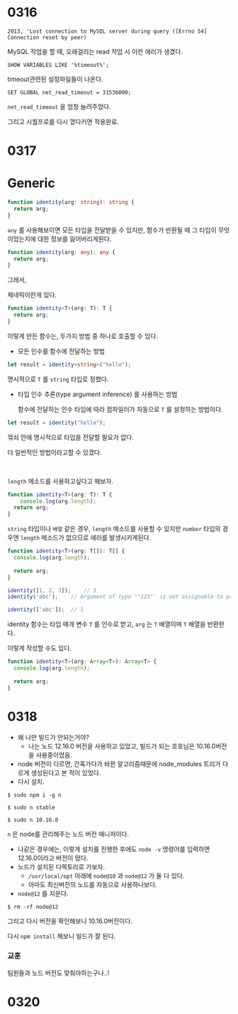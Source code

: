 # 0316

```
2013, 'Lost connection to MySQL server during query ([Errno 54] Connection reset by peer)
```

MySQL 작업을 할 때, 오래걸리는 read 작업 시 이런 에러가 생겼다.

```
SHOW VARIABLES LIKE '%timeout%';
```

timeout관련된 설정파일들이 나온다.

```
SET GLOBAL net_read_timeout = 31536000;
```

`net_read_timeout` 을 엄청 늘려주었다.

그리고 시퀄프로를 다시 껐다키면 적용완료.



# 0317



# Generic

```typescript
function identity(arg: string): string {
  return arg;
}
```

`any` 를 사용해보이면 모든 타입을 전달받을 수 있지만, 함수가 반환될 때 그 타입이 무엇이었는지에 대한 정보를 잃어버리게된다.

```typescript
function identity(arg: any): any {
  return arg;
}
```

그래서,

제네릭이란게 있다.

```typescript
function identity<T>(arg: T): T {
  return arg;
}
```

이렇게 만든 함수는, 두가지 방법 중 하나로 호출할 수 있다.

- 모든 인수를 함수에 전달하는 방법

```typescript
let result = identity<string>("hello");
```

명시적으로 `T` 를 `string` 타입로 정했다.

- 타입 인수 추론(type argument inference) 를 사용하는 방법

  함수에 전달하는 인수 타입에 따라 컴파일러가 자동으로 `T` 를 설정하는 방법이다.

```typescript
let result = identity("hello");
```

꺾쇠 안에 명시적으로 타입을 전달할 필요가 없다.

더 일반적인 방법이라고할 수 있겠다.

<br>

`length` 메소드를 사용하고싶다고 해보자.

```typescript
function identity<T>(arg: T): T {
	console.log(arg.length);
  return arg;
}
```

`string` 타입이나 `배열` 같은 경우, `length` 메소드를 사용할 수 있지만 `number` 타입의 경우엔 `length` 메소드가 없으므로 에러를 발생시키게된다.

```typescript
function identity<T>(arg: T[]): T[] {
  console.log(arg.length);
  
  return arg;
}

identity([1, 2, 3]);	// 3
identity('abc');	// Argument of type '"123"' is not assignable to parameter of type 'unknown[]'.

identity(['abc']);	// 1
```

identity 함수는 타입 매개 변수 `T` 를 인수로 받고, `arg` 는 `T` 배열이며 `T` 배열을 반환한다.

이렇게 작성할 수도 있다.

```typescript
function identity<T>(arg: Array<T>): Array<T> {
  console.log(arg.length);
  
  return arg;
}
```



# 0318

- 왜 나만 빌드가 안되는거야?
  - 나는 노드 12.16.0 버전을 사용하고 있었고, 빌드가 되는 호호님은 10.16.0버전을 사용중이었음.
- node 버전이 다르면, 간혹가다가 바뀐 알고리즘때문에 node_modules 트리가 다르게 생성된다고 본 적이 있었다.
- 다시 설치.

```
$ sudo npm i -g n

$ sudo n stable

$ sudo n 10.16.0
```

`n` 은 node를 관리해주는 노드 버전 매니저이다.



- 나같은 경우에는, 이렇게 설치를 진행한 후에도 `node -v` 명령어를 입력하면 12.16.0이라고 버전이 떴다.
- 노드가 설치된 디렉토리로 가보자.
  - `/usr/local/opt` 아래에 `node@10` 과 `node@12` 가 둘 다 있다.
  - 아마도 최신버전의 노드를 자동으로 사용하나보다.
- `node@12` 를 지운다.

```
$ rm -rf node@12
```

그리고 다시 버전을 확인해보니 10.16.0버전이다.

다시 `npm install` 해보니 빌드가 잘 된다.



### 교훈

팀원들과 노드 버전도 맞춰야하는구나..!



# 0320

